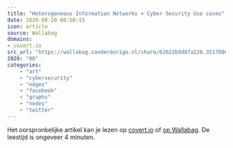 ```yaml
---
title: "Heterogeneous Information Networks + Cyber Security Use cases"
date: 2020-08-20 08:58:15
icon: article
source: Wallabag
domains:
- covert.io
src_url: "https://wallabag.sanderdorigo.nl/share/62622b9d87a226.35170804"
2020: "08"
categories:
    - "art"
    - "cybersecurity"
    - "edges"
    - "facebook"
    - "graphs"
    - "nodes"
    - "twitter"
---
```

Het oorspronkelijke artikel kan je lezen op [covert.io](http://www.covert.io/heterogeneous-information-networks-and-applications-to-cyber-security/) of [op Wallabag](https://wallabag.sanderdorigo.nl/share/62622b9d87a226.35170804). De leestijd is ongeveer 4 minuten.